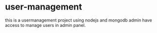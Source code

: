 # user-management

this is a usermanagement project using nodejs and mongodb 
admin have access to manage users in admin panel. 
